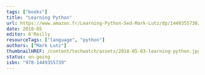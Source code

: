 ```yaml
---
tags: ["books"]
title: "Learning Python"
url: https://www.amazon.fr/Learning-Python-5ed-Mark-Lutz/dp/1449355730/ref=sr_1_7?__mk_fr_FR=%C3%85M%C3%85%C5%BD%C3%95%C3%91&crid=3N3IHV11V74UU&dib=eyJ2IjoiMSJ9.1ZkZsAzGlhfD9qQxk1gQIfgbGyfwpIgqXfL8sXqyc0JW8aG6PW_PrZvW-mmBe-J4RtIApY_bTNcjXlX3HwR2sRl981KtRQ1MJDK7Ew0JkuofSnqjnZ3vlKtWaFisTmyEUriMNciatKGHTrGYgX1FtXYBhmaFIgm70vucWZDgKblyGCDJFe2Zn4JZBE49L1vk40VBehCDmbhgimZ34cvLqGcbt0g3UesL1GQvRXkPRWGGrDNIjMgKaeR9UPSLSEE-RKvBs1RDEi4eNpzUf_RGdUj3Kpo0t4tdRJaWMI9Hhtc.ORvfg8Rfk6xTTUy-0OnbZOSdxA6LtsIo-dkrZV4BPTY&dib_tag=se&keywords=Learning+Python&qid=1748386531&sprefix=learning+py%2Caps%2C631&sr=8-7
date: 2018-05
editor: O'Reilly
resourceTags: ["language", "python"]
authors: ["Mark Lutz"]
thumbnailHREF: /content/techwatch/assets/2018-05-03-learning-python.jpg
status: on-going
isbn: "978-1449355739"
---
```

